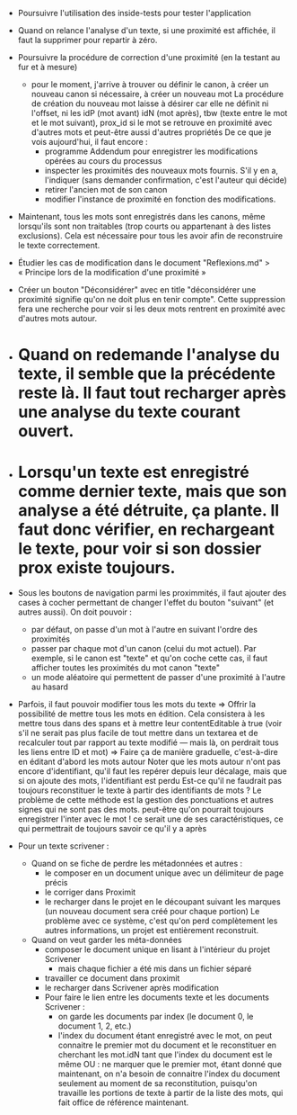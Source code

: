 * Poursuivre l'utilisation des inside-tests pour tester l'application

* Quand on relance l'analyse d'un texte, si une proximité est affichée, il faut la supprimer pour repartir à zéro.

* Poursuivre la procédure de correction d'une proximité (en la testant au fur et à mesure)
  - pour le moment, j'arrive à trouver ou définir le canon, à créer un nouveau canon si nécessaire, à créer un nouveau mot
  La procédure de création du nouveau mot laisse à désirer car elle ne définit ni l'offset, ni les idP (mot avant) idN (mot après), tbw (texte entre le mot et le mot suivant), prox_id si le mot se retrouve en proximité avec d'autres mots et peut-être aussi d'autres propriétés
  De ce que je vois aujourd'hui, il faut encore :
    - programme Addendum pour enregistrer les modifications opérées au cours du processus
    - inspecter les proximités des nouveaux mots fournis. S'il y en a, l'indiquer (sans demander confirmation, c'est l'auteur qui décide)
    - retirer l'ancien mot de son canon
    - modifier l'instance de proximité en fonction des modifications.

* Maintenant, tous les mots sont enregistrés dans les canons, même lorsqu'ils sont non traitables (trop courts ou appartenant à des listes exclusions). Cela est nécessaire pour tous les avoir afin de reconstruire le texte correctement.

* Étudier les cas de modification dans le document "Reflexions.md" > « Principe lors de la modification d'une proximité »

* Créer un bouton "Déconsidérer" avec en title "déconsidérer une proximité signifie qu'on ne doit plus en tenir compte". Cette suppression fera une recherche pour voir si les deux mots rentrent en proximité avec d'autres mots autour.


* # Quand on redemande l'analyse du texte, il semble que la précédente reste là. Il faut tout recharger après une analyse du texte courant ouvert.

* # Lorsqu'un texte est enregistré comme dernier texte, mais que son analyse a été détruite, ça plante. Il faut donc vérifier, en rechargeant le texte, pour voir si son dossier prox existe toujours.

* Sous les boutons de navigation parmi les proximmités, il faut ajouter des cases à cocher permettant de changer l'effet du bouton "suivant" (et autres aussi). On doit pouvoir :
  - par défaut, on passe d'un mot à l'autre en suivant l'ordre des proximités
  - passer par chaque mot d'un canon (celui du mot actuel). Par exemple, si le canon est "texte" et qu'on coche cette cas, il faut afficher toutes les proximités du mot canon "texte"
  - un mode aléatoire qui permettent de passer d'une proximité à l'autre au hasard

* Parfois, il faut pouvoir modifier tous les mots du texte => Offrir la possibilité de mettre tous les mots en édition. Cela consistera à les mettre tous dans des spans et à mettre leur contentEditable à true (voir s'il ne serait pas plus facile de tout mettre dans un textarea et de recalculer tout par rapport au texte modifié — mais là, on perdrait tous les liens entre ID et mot)
  => Faire ça de manière graduelle, c'est-à-dire en éditant d'abord les mots autour
  Noter que les mots autour n'ont pas encore d'identifiant, qu'il faut les repérer depuis leur décalage, mais que si on ajoute des mots, l'identifiant est perdu
  Est-ce qu'il ne faudrait pas toujours reconstituer le texte à partir des identifiants de mots ? Le problème de cette méthode est la gestion des ponctuations et autres signes qui ne sont pas des mots. peut-être qu'on pourrait toujours enregistrer l'inter avec le mot ! ce serait une de ses caractéristiques, ce qui permettrait de toujours savoir ce qu'il y a après

* Pour un texte scrivener :
  * Quand on se fiche de perdre les métadonnées et autres :
    * le composer en un document unique avec un délimiteur de page précis
    * le corriger dans Proximit
    * le recharger dans le projet en le découpant suivant les marques (un nouveau document sera créé pour chaque portion)
    Le problème avec ce système, c'est qu'on perd complètement les autres informations, un projet est entièrement reconstruit.
  * Quand on veut garder les méta-données
    * composer le document unique en lisant à l'intérieur du projet Scrivener
      - mais chaque fichier a été mis dans un fichier séparé
    * travailler ce document dans proximit
    * le recharger dans Scrivener après modification
    - Pour faire le lien entre les documents texte et les documents Scrivener :
      * on garde les documents par index (le document 0, le document 1, 2, etc.)
      * l'index du document étant enregistré avec le mot, on peut connaitre le premier mot du document et le reconstituer en cherchant les mot.idN tant que l'index du document est le même
      OU : ne marquer que le premier mot, étant donné que maintenant, on n'a besoin de connaitre l'index du document seulement au moment de sa reconstitution, puisqu'on travaille les portions de texte à partir de la liste des mots, qui fait office de référence maintenant.

